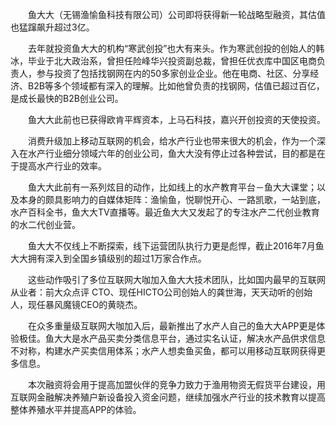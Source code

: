 <!-- $title: 鱼大大获得战略融资，估值超过3亿 -->
<!-- $date: 2016-09-01 -->

　　鱼大大（无锡渔愉鱼科技有限公司）公司即将获得新一轮战略型融资，其估值也猛蹿飙升超过3亿。

　　去年就投资鱼大大的机构“寒武创投”也大有来头。作为寒武创投的创始人的韩冰，毕业于北大政治系，曾担任险峰华兴投资副总裁，曾担任优衣库中国区电商负责人，参与投资了包括找钢网在内的50多家创业企业。他在电商、社区、分享经济、B2B等多个领域都有深入的理解。比如他曾负责的找钢网，估值已超过百亿，是成长最快的B2B创业公司。

　　鱼大大此前也已获得欧肯平辉资本，上马石科技，嘉兴开创投资的天使投资。

　　消费升级加上移动互联网的机会，给水产行业也带来很大的机会，作为一个深入在水产行业细分领域六年的创业公司，鱼大大没有停止过各种尝试，目的都是在于提高水产行业的效率。

　　鱼大大此前有一系列炫目的动作，比如线上的水产教育平台－鱼大大课堂；以及本身的颇具影响力的自媒体矩阵：渔愉鱼，悦聊悦开心、一路凯歌，一站到底，水产百科全书，鱼大大TV直播等。最近鱼大大又发起了的专注水产二代创业教育的水二代创业营。

　　鱼大大不仅线上不断探索，线下运营团队执行力更是彪悍，截止2016年7月鱼大大拥有深入到全国乡镇级别的超过1万家合作点。

　　这些动作吸引了多位互联网大咖加入鱼大大技术团队，比如国内最早的互联网从业者：前大众点评 CTO、现任HICTO公司创始人的龚世海，天天动听的创始人，现任暴风魔镜CEO的黄晓杰。

　　在众多重量级互联网大咖加入后，最新推出了水产人自己的鱼大大APP更是体验极佳。鱼大大是水产品买卖分类信息平台，通过实名认证，解决水产品供求信息不对称，构建水产买卖信用体系；水产人想卖鱼买鱼，都可以用移动互联网获得更多信息。

　　本次融资将会用于提高加盟伙伴的竞争力致力于渔用物资无假货平台建设，用互联网金融解决养殖户新设备投入资金问题，继续加强水产行业的技术教育以提高整体养殖水平并提高APP的体验。
